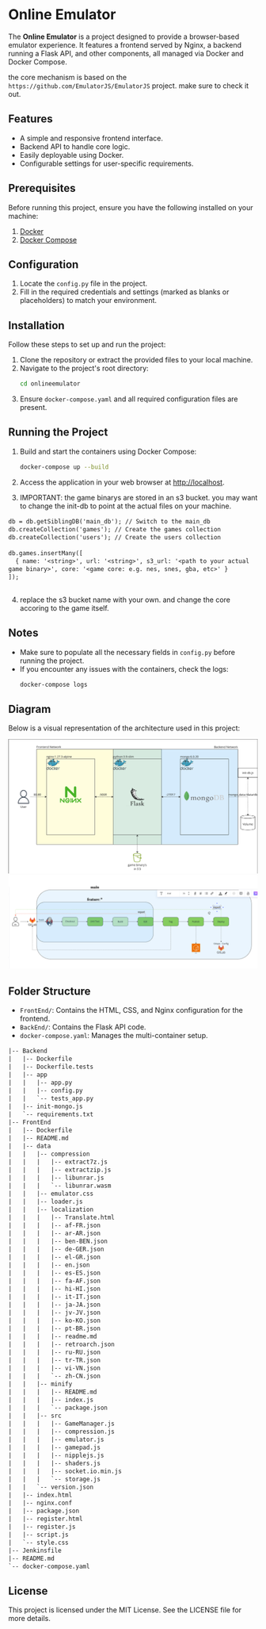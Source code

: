 
# Online Emulator

The **Online Emulator** is a project designed to provide a browser-based emulator experience. It features a frontend served by Nginx, a backend running a Flask API, and other components, all managed via Docker and Docker Compose.

the core mechanism is based on the ``` https://github.com/EmulatorJS/EmulatorJS ``` project. make sure to check it out.

## Features
- A simple and responsive frontend interface.
- Backend API to handle core logic.
- Easily deployable using Docker.
- Configurable settings for user-specific requirements.

## Prerequisites

Before running this project, ensure you have the following installed on your machine:

1. [Docker](https://www.docker.com/)
2. [Docker Compose](https://docs.docker.com/compose/)

## Configuration

1. Locate the `config.py` file in the project.
2. Fill in the required credentials and settings (marked as blanks or placeholders) to match your environment.

## Installation

Follow these steps to set up and run the project:

1. Clone the repository or extract the provided files to your local machine.
2. Navigate to the project's root directory:
   ```bash
   cd onlineemulator
   ```
3. Ensure `docker-compose.yaml` and all required configuration files are present.

## Running the Project

1. Build and start the containers using Docker Compose:
   ```bash
   docker-compose up --build
   ```
2. Access the application in your web browser at [http://localhost](http://localhost).

3. IMPORTANT: the game binarys are stored in an s3 bucket. you may want to change the init-db to point at the actual files on your machine.
``` 
db = db.getSiblingDB('main_db'); // Switch to the main_db
db.createCollection('games'); // Create the games collection
db.createCollection('users'); // Create the users collection

db.games.insertMany([
  { name: '<string>', url: '<string>', s3_url: '<path to your actual game binary>', core: '<game core: e.g. nes, snes, gba, etc>' }
]);
  
```
4. replace the s3 bucket name with your own. and change the core accoring to the game itself.

## Notes
- Make sure to populate all the necessary fields in `config.py` before running the project.
- If you encounter any issues with the containers, check the logs:
  ```bash
  docker-compose logs
  ```

## Diagram

Below is a visual representation of the architecture used in this project:

![Three-Tier Architecture](../images/three-tier.png)
![CI PipeLine](../images/Ci.png)

## Folder Structure
- `FrontEnd/`: Contains the HTML, CSS, and Nginx configuration for the frontend.
- `BackEnd/`: Contains the Flask API code.
- `docker-compose.yaml`: Manages the multi-container setup.
```
|-- Backend
|   |-- Dockerfile
|   |-- Dockerfile.tests
|   |-- app
|   |   |-- app.py
|   |   |-- config.py
|   |   `-- tests_app.py
|   |-- init-mongo.js
|   `-- requirements.txt
|-- FrontEnd
|   |-- Dockerfile
|   |-- README.md
|   |-- data
|   |   |-- compression
|   |   |   |-- extract7z.js
|   |   |   |-- extractzip.js
|   |   |   |-- libunrar.js
|   |   |   `-- libunrar.wasm
|   |   |-- emulator.css
|   |   |-- loader.js
|   |   |-- localization
|   |   |   |-- Translate.html
|   |   |   |-- af-FR.json
|   |   |   |-- ar-AR.json
|   |   |   |-- ben-BEN.json
|   |   |   |-- de-GER.json
|   |   |   |-- el-GR.json
|   |   |   |-- en.json
|   |   |   |-- es-ES.json
|   |   |   |-- fa-AF.json
|   |   |   |-- hi-HI.json
|   |   |   |-- it-IT.json
|   |   |   |-- ja-JA.json
|   |   |   |-- jv-JV.json
|   |   |   |-- ko-KO.json
|   |   |   |-- pt-BR.json
|   |   |   |-- readme.md
|   |   |   |-- retroarch.json
|   |   |   |-- ru-RU.json
|   |   |   |-- tr-TR.json
|   |   |   |-- vi-VN.json
|   |   |   `-- zh-CN.json
|   |   |-- minify
|   |   |   |-- README.md
|   |   |   |-- index.js
|   |   |   `-- package.json
|   |   |-- src
|   |   |   |-- GameManager.js
|   |   |   |-- compression.js
|   |   |   |-- emulator.js
|   |   |   |-- gamepad.js
|   |   |   |-- nipplejs.js
|   |   |   |-- shaders.js
|   |   |   |-- socket.io.min.js
|   |   |   `-- storage.js
|   |   `-- version.json
|   |-- index.html
|   |-- nginx.conf
|   |-- package.json
|   |-- register.html
|   |-- register.js
|   |-- script.js
|   `-- style.css
|-- Jenkinsfile
|-- README.md
`-- docker-compose.yaml
```
## License
This project is licensed under the MIT License. See the LICENSE file for more details.

